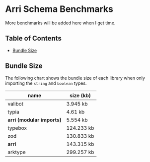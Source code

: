 # Arri Schema Benchmarks

More benchmarks will be added here when I get time.

## Table of Contents

- [Bundle Size](#bundle-size)

## Bundle Size

The following chart shows the bundle size of each library when only importing the `string` and `boolean` types.

<!-- BUNDLE_SIZE_START -->

| name                       | size (kb)  |
| -------------------------- | ---------- |
| valibot                    | 3.945 kb   |
| typia                      | 4.61 kb    |
| **arri (modular imports)** | 5.554 kb   |
| typebox                    | 124.233 kb |
| zod                        | 130.833 kb |
| **arri**                   | 143.315 kb |
| arktype                    | 299.257 kb |

<!-- BUNDLE_SIZE_END -->
